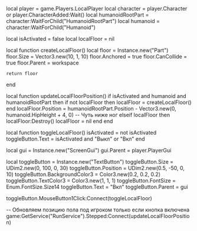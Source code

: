 local player = game.Players.LocalPlayer
local character = player.Character or player.CharacterAdded:Wait()
local humanoidRootPart = character:WaitForChild("HumanoidRootPart")
local humanoid = character:WaitForChild("Humanoid")

local isActivated = false
local localFloor = nil

local function createLocalFloor()
    local floor = Instance.new("Part")
    floor.Size = Vector3.new(10, 1, 10)
    floor.Anchored = true
    floor.CanCollide = true
    floor.Parent = workspace

    return floor
end

local function updateLocalFloorPosition()
    if isActivated and humanoid and humanoidRootPart then
        if not localFloor then
            localFloor = createLocalFloor()
        end
        localFloor.Position = humanoidRootPart.Position - Vector3.new(0, humanoid.HipHeight + 4, 0) -- Чуть ниже ног
    elseif localFloor then
        localFloor:Destroy()
        localFloor = nil
    end
end

local function toggleLocalFloor()
    isActivated = not isActivated
    toggleButton.Text = isActivated and "Выкл" or "Вкл"
end

local gui = Instance.new("ScreenGui")
gui.Parent = player.PlayerGui

local toggleButton = Instance.new("TextButton")
toggleButton.Size = UDim2.new(0, 100, 0, 30)
toggleButton.Position = UDim2.new(0.5, -50, 0, 10)
toggleButton.BackgroundColor3 = Color3.new(0.2, 0.2, 0.2)
toggleButton.TextColor3 = Color3.new(1, 1, 1)
toggleButton.FontSize = Enum.FontSize.Size14
toggleButton.Text = "Вкл"
toggleButton.Parent = gui

toggleButton.MouseButton1Click:Connect(toggleLocalFloor)

-- Обновляем позицию пола под игроком только если кнопка включена
game:GetService("RunService").Stepped:Connect(updateLocalFloorPosition)
